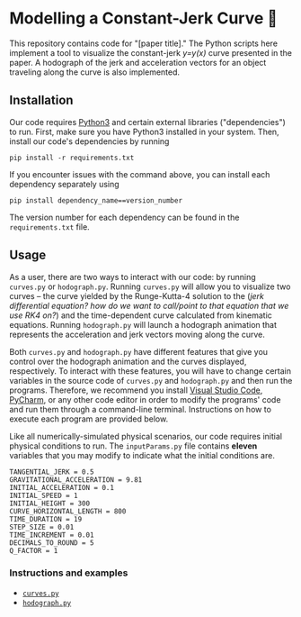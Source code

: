 # Modelling a Constant-Jerk Curve 🎢
This repository contains code for "[paper title]." The Python scripts here implement a tool to visualize the constant-jerk _y=y(x)_ curve presented in the paper. A hodograph of the jerk and acceleration vectors for an object traveling along the curve is also implemented.

## Installation
Our code requires [Python3](https://www.python.org/downloads/) and certain external libraries ("dependencies") to run. First, make sure you have Python3 installed in your system. Then, install our code's dependencies by running 
```
pip install -r requirements.txt
```
If you encounter issues with the command above, you can install each dependency separately using 
```
pip install dependency_name==version_number
```
The version number for each dependency can be found in the `requirements.txt` file. 

## Usage
As a user, there are two ways to interact with our code: by running `curves.py` or `hodograph.py`. Running `curves.py` will allow you to visualize two curves – the curve yielded by the Runge-Kutta-4 solution to the (*jerk differential equation? how do we want to call/point to that equation that we use RK4 on?*) and the time-dependent curve calculated from kinematic equations. Running `hodograph.py` will launch a hodograph animation that represents the acceleration and jerk vectors moving along the curve. 

Both `curves.py` and `hodograph.py` have different features that give you control over the hodograph animation and the curves displayed, respectively. To interact with these features, you will have to change certain variables in the source code of `curves.py` and `hodograph.py` and then run the programs. Therefore, we recommend you install [Visual Studio Code](https://code.visualstudio.com), [PyCharm](https://www.jetbrains.com/pycharm/), or any other code editor in order to modify the programs' code and run them through a command-line terminal. Instructions on how to execute each program are provided below.

Like all numerically-simulated physical scenarios, our code requires initial physical conditions to run. The `inputParams.py` file contains __eleven__ variables that you may modify to indicate what the initial conditions are. 
```
TANGENTIAL_JERK = 0.5
GRAVITATIONAL_ACCELERATION = 9.81
INITIAL_ACCELERATION = 0.1
INITIAL_SPEED = 1
INITIAL_HEIGHT = 300
CURVE_HORIZONTAL_LENGTH = 800
TIME_DURATION = 19
STEP_SIZE = 0.01
TIME_INCREMENT = 0.01
DECIMALS_TO_ROUND = 5
Q_FACTOR = 1
```

### Instructions and examples
- [`curves.py`](https://github.com/MateoGitIt/constant-jerk-curve/wiki/How-to-use-curves.py)
- [`hodograph.py`](https://github.com/MateoGitIt/constant-jerk-curve/wiki/How-to-use-hodograph.py)
